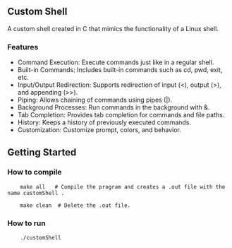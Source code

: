 ## Custom Shell 


A custom shell created in C that mimics the functionality of a Linux shell.

### Features
- Command Execution: Execute commands just like in a regular shell.
- Built-in Commands: Includes built-in commands such as cd, pwd, exit, etc.
- Input/Output Redirection: Supports redirection of input (<), output (>), and appending (>>).
- Piping: Allows chaining of commands using pipes (|).
- Background Processes: Run commands in the background with &.
- Tab Completion: Provides tab completion for commands and file paths.
- History: Keeps a history of previously executed commands.
- Customization: Customize prompt, colors, and behavior.


## Getting Started
### How to compile 
```make
    make all   # Compile the program and creates a .out file with the name customShell .
    
    make clean  # Delete the .out file. 
```

### How to run 
```bash
    ./customShell
```